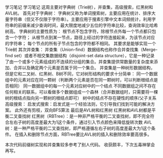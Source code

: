 学习笔记
学习笔记 
这周主要对字典树（Trie树），并查集，高级搜索，红黑树和AVL树。 
首先对于字典树： 字典树又称为单词搜索树，主要应用在统计、排序大量字符串（但又不仅限于字符串）。主要应用于搜素引擎中文本词频统计，利用字符串的前缀来减少查询时间，最大限度地减少五位的字符串比较，查询效率比哈希树高。 
字典树的主要性质为： 根节点不包含字符，除根节点外每一个节点都只包含一个字符； 从根节点到某一节点，路径上经过的字符连接起来，为该节点对应的字符串； 每个节点的所有子节点包含的字符都不相同。 其要求是能够实现一个Trie树
 其次并查集： 并查集（Union-find）数据结构也称作合并查找集（Merge-find set）或者不相交集数据结构（disjoint-set data structure），它是一种记录了由一个或多个元素组成的不连续的分组的集合。并查集提供常数量的复杂度来添加、合并以及确定两个元素是否属于同一个集合。 并查集是一种树形数据结构，但是它和二叉树、红黑树、B树不同，它对树形结构的要求十分简单： 同一个数据组中的元素对应在同一颗树（判断两个元素是否在同一颗树时，可以判断根结点是否相同） 同一数据组中的每一个元素对应树中的一个结点 不同数据组之间不存在任何相关的联系，可以看做多个数据组成一个森林（合并数据组时，只需要将一棵树的根结点指向另一颗树的根结点即可） 树中的结点不存在硬性的顺序/父子关系 
高级搜索： 启发式搜索：启发式是一个经验法则，它引导我们找到可能的解决方案。 
此外还有剪枝，双向BFS算法 最后是AVL树和红黑树 红黑树和AVL树都是平衡二叉查找树 红黑树（RBTree）：是一种非严格平衡的二叉查找树，即不完全符合左右子树的高度差最大为1这个条件，通过引入节点颜色来降低旋转次数 AVL树：是一种严格平衡的二叉查找树，即严格遵循左右子树的高度差最大为1这个条件。 在插入和删除节点方面，RBTree要比AVL树的插入和删除效率要高很多。

本次代码前缀树实现和并查集较多参考了别人代码。
收获颇丰，下次五毒神掌会再写。

